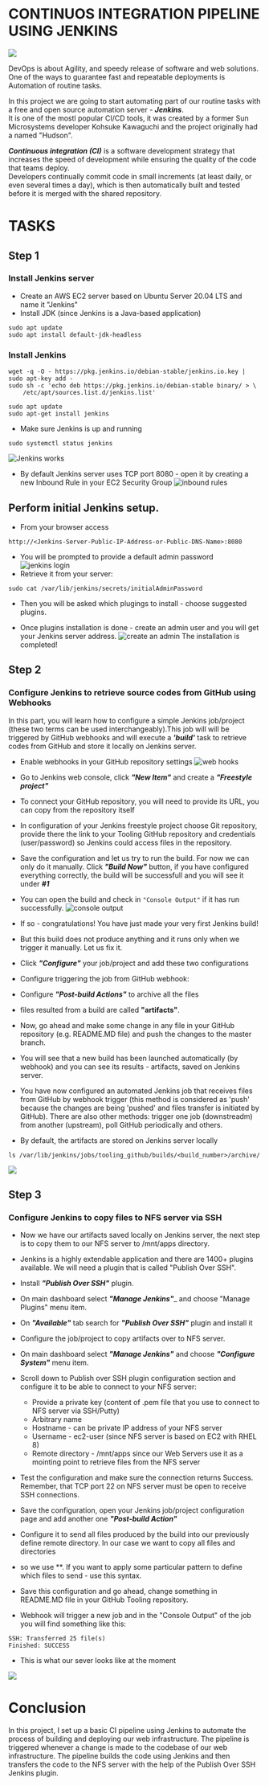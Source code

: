 # CONTINUOS INTEGRATION PIPELINE USING JENKINS

![](https://miro.medium.com/v2/resize:fit:1200/1*iKuaNfxgZSTe_J2x3PYRUg.png)

DevOps is about Agility, and speedy release of software and web solutions. One of the ways to guarantee fast and repeatable deployments is Automation of routine tasks.

In this project we are going to start automating part of our routine tasks with a free and open source automation server - _**Jenkins**_.  
It is one of the mostl popular CI/CD tools, it was created by a former Sun Microsystems developer Kohsuke Kawaguchi and the project originally had a named "Hudson".

_**Continuous integration (CI)**_ is a software development strategy that increases the speed of development while ensuring the quality of the code that teams deploy.  
Developers continually commit code in small increments (at least daily, or even several times a day), which is then automatically built and tested before it is merged with the shared repository.

# TASKS
## Step 1 
### Install Jenkins server
- Create an AWS EC2 server based on Ubuntu Server 20.04 LTS and name it "Jenkins"
- Install JDK (since Jenkins is a Java-based application)
```
sudo apt update
sudo apt install default-jdk-headless
```
### Install Jenkins
```
wget -q -O - https://pkg.jenkins.io/debian-stable/jenkins.io.key | sudo apt-key add -
sudo sh -c 'echo deb https://pkg.jenkins.io/debian-stable binary/ > \
    /etc/apt/sources.list.d/jenkins.list'
```
```
sudo apt update
sudo apt-get install jenkins
```
- Make sure Jenkins is up and running
```
sudo systemctl status jenkins
```
![Jenkins works](assets/jenkinsWorking.png)
- By default Jenkins server uses TCP port 8080 - open it by creating a new Inbound Rule in your EC2 Security Group
![inbound rules](assets/inboundRules.png)

## Perform initial Jenkins setup.
- From your browser access 
```
http://<Jenkins-Server-Public-IP-Address-or-Public-DNS-Name>:8080
```
- You will be prompted to provide a default admin password
![jenkins login](assets/jenkisLogin.png)
- Retrieve it from your server:
```
sudo cat /var/lib/jenkins/secrets/initialAdminPassword
```
- Then you will be asked which plugings to install - choose suggested plugins.

- Once plugins installation is done - create an admin user and you will get your Jenkins server address.
![create an admin](assets/createAdmin.png)
The installation is completed!

## Step 2 
### Configure Jenkins to retrieve source codes from GitHub using Webhooks
In this part, you will learn how to configure a simple Jenkins job/project (these two terms can be used interchangeably).This job will will be triggered by GitHub webhooks and will execute a **_'build'_** task to retrieve codes from GitHub and store it locally on Jenkins server.
- Enable webhooks in your GitHub repository settings
![web hooks](assets/webhooks.png)
- Go to Jenkins web console, click _**"New Item"**_ and create a _**"Freestyle project"**_
- To connect your GitHub repository, you will need to provide its URL, you can copy from the repository itself

- In configuration of your Jenkins freestyle project choose Git repository, provide there the link to your Tooling GitHub repository and credentials (user/password) so Jenkins could access files in the repository.

- Save the configuration and let us try to run the build. For now we can only do it manually. Click _**"Build Now"**_ button, if you have configured everything correctly, the build will be successfull and you will see it under **_#1_** 


- You can open the build and check in `"Console Output"` if it has run successfully.
![console output](assets/consoleOutput.png)

- If so - congratulations! You have just made your very first Jenkins build!

- But this build does not produce anything and it runs only when we trigger it manually. Let us fix it.

- Click _**"Configure"**_ your job/project and add these two configurations

- Configure triggering the job from GitHub webhook:

- Configure _**"Post-build Actions"**_ to archive all the files
- files resulted from a build are called __**"artifacts"**__.


- Now, go ahead and make some change in any file in your GitHub repository (e.g. README.MD file) and push the changes to the master branch.

- You will see that a new build has been launched automatically (by webhook) and you can see its results - artifacts, saved on Jenkins server.

- You have now configured an automated Jenkins job that receives files from GitHub by webhook trigger (this method is considered as 'push' because the changes are being 'pushed' and files transfer is initiated by GitHub). There are also other methods: trigger one job (downstreadm) from another (upstream), poll GitHub periodically and others.

- By default, the artifacts are stored on Jenkins server locally
```
ls /var/lib/jenkins/jobs/tooling_github/builds/<build_number>/archive/
```
![](assets/archive.png)

## Step 3
### Configure Jenkins to copy files to NFS server via SSH
- Now we have our artifacts saved locally on Jenkins server, the next step is to copy them to our NFS server to /mnt/apps directory.
- Jenkins is a highly extendable application and there are 1400+ plugins available. We will need a plugin that is called "Publish Over SSH".
- Install _**"Publish Over SSH"**_ plugin.
- On main dashboard select _**"Manage Jenkins"**__ and choose "Manage Plugins" menu item.
- On _**"Available"**_ tab search for _**"Publish Over SSH"**_ plugin and install it
- Configure the job/project to copy artifacts over to NFS server.
- On main dashboard select _**"Manage Jenkins"**_ and choose _**"Configure System"**_ menu item.
- Scroll down to Publish over SSH plugin configuration section and configure it to be able to connect to your NFS server:
    - Provide a private key (content of .pem file that you use to connect to NFS server via SSH/Putty)
    - Arbitrary name
    - Hostname - can be private IP address of your NFS server
    - Username - ec2-user (since NFS server is based on EC2 with RHEL 8)
    - Remote directory - /mnt/apps since our Web Servers use it as a mointing point to retrieve files from the NFS server

- Test the configuration and make sure the connection returns Success. Remember, that TCP port 22 on NFS server must be open to receive SSH connections.

- Save the configuration, open your Jenkins job/project configuration page and add another one _**"Post-build Action"**_

- Configure it to send all files produced by the build into our previously define remote directory. In our case we want to copy all files and directories
- so we use **. If you want to apply some particular pattern to define which files to send - use this syntax.

- Save this configuration and go ahead, change something in README.MD file in your GitHub Tooling repository.

- Webhook will trigger a new job and in the "Console Output" of the job you will find something like this:
```
SSH: Transferred 25 file(s)
Finished: SUCCESS
```
- This is what our sever looks like at the  moment

![](https://miro.medium.com/v2/resize:fit:1400/1*q__g9ipApArckVp2Jo-_Ag.png)
# Conclusion
In this project, I set up a basic CI pipeline using Jenkins to automate the process of building and deploying our web infrastructure. The pipeline is triggered whenever a change is made to the codebase of our web infrastructure. The pipeline builds the code using Jenkins and then transfers the code to the NFS server with the help of the Publish Over SSH Jenkins plugin.

